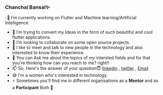 ### Chanchal Bansal✨


-🔭 I’m currently working on Flutter and Machine learning/Artificial Intelligence.
- 🌱 I’m trying to convert my Ideas in the form of such beautiful and cool flutter applications.
- 👯 I’m looking to collaborate on some open source projects.
- 🤩 I like to meet and talk to new people in the technology and also interested to know their experience.
- 💬 You can Ask me about the topics of my intersted fields and for that you're thinking how can you reach to me? right!!
- 📫 So, Here's the answer of your question😇 [linkedin](https://www.linkedin.com/in/chanchal-bansal-4b6778193/) , [twitter](https://twitter.com/Chancha40039094) , [Email](https://mail.google.com/mail/u/1/#inbox)
- 😄 I'm a women who's interested in technology.
- ⚡ Sometimes you'll find me in different organisations as a **Mentor** and as a **Participant**  Both 🌺


